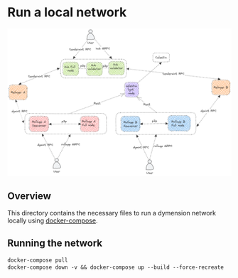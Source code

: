 # Run a local network

<img src="./docker-compose-architecture.png" alt="banner" width="830"/>


## Overview

This directory contains the necessary files to run a dymension network locally using [docker-compose](https://docs.docker.com/compose/gettingstarted/).

## Running the network

```
docker-compose pull
docker-compose down -v && docker-compose up --build --force-recreate 
```
